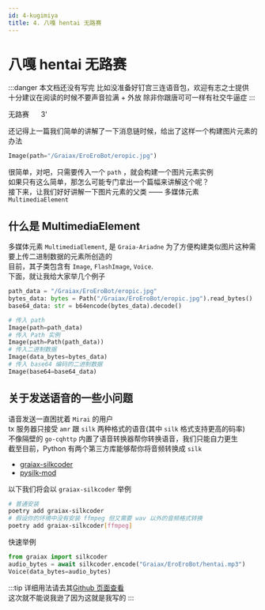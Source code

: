 ```yaml
---
id: 4-kugimiya
title: 4. 八嘎 hentai 无路赛
---
```


# 八嘎 hentai 无路赛

:::danger
本文档还没有写完  <Curtain type="danger">比如没准备好钉宫三连语音包，欢迎<RubyCurtain up="hentai xiong di" type="danger">有志之士</RubyCurtain>提供</Curtain>  
十分建议在阅读的时候不要声音拉满 + 外放 <Curtain type="danger">除非你跟唐可可一样有社交牛逼症</Curtain>
::: 

<ChatPanel title="GraiaX-Community">
  <ChatMessage name="GraiaX" onright>无路赛</ChatMessage>
  <ChatMessage name="EroEroBot" :avatar="$withBase('/avatar/ero.webp')">
    <SimpleAudio audio="/images/4_夏娜_无路赛_钉宫理惠.mp3"></SimpleAudio> <span style="margin-right:20px;"></span>3'
  </ChatMessage>
</ChatPanel>

还记得上一篇我们简单的讲解了一下消息链时候，给出了这样一个构建图片元素的办法
```python
Image(path="/Graiax/EroEroBot/eropic.jpg")
```
很简单，对吧，只需要传入一个 `path` ，就会构建一个图片元素实例  
如果只有这么简单，那怎么可能专门拿出一个篇幅来讲解这个呢？  
接下来，让我们好好讲解一下图片元素的父类 —— 多媒体元素 `MultimediaElement`


## 什么是 MultimediaElement
多媒体元素 `MultimediaElement`, 是 `Graia-Ariadne` 为了方便构建类似图片这种需要上传二进制数据的元素所创造的  
目前，其子类包含有 `Image`, `FlashImage`, `Voice`.  
下面，就让<RubyCurtain up="举例狂魔">我</RubyCurtain>给大家举几个例子  
```python
path_data = "/Graiax/EroEroBot/eropic.jpg"
bytes_data: bytes = Path("/Graiax/EroEroBot/eropic.jpg").read_bytes()
base64_data: str = b64encode(bytes_data).decode()

# 传入 path
Image(path=path_data)
# 传入 Path 实例
Image(path=Path(path_data))
# 传入二进制数据
Image(data_bytes=bytes_data)
# 传入 base64 编码的二进制数据
Image(base64=base64_data)
```


## 关于发送语音的一些小问题
语音发送一直困扰着 `Mirai` 的用户  
tx 服务器只接受 `amr` 跟 `silk` 两种格式的语音(其中 `silk` 格式支持更高的码率)  
不像隔壁的 `go-cqhttp` 内置了语音转换器帮你转换语音，我们只能自力更生  
截至目前，Python 有两个第三方库能够帮你将音频转换成 `silk`

- [graiax-silkcoder](https://pypi.org/project/graiax-silkcoder/)
- [pysilk-mod](https://pypi.org/project/pysilk-mod/)

以下我们将会以 `graiax-silkcoder` 举例  
```bash
# 普通安装
poetry add graiax-silkcoder
# 假设你的环境中没有安装 ffmpeg 但又需要 wav 以外的音频格式转换
poetry add graiax-silkcoder[ffmpeg]
```

快速举例
```python
from graiax import silkcoder
audio_bytes = await silkcoder.encode("Graiax/EroEroBot/hentai.mp3")
Voice(data_bytes=audio_bytes)
```
:::tip
详细用法请去其[Github 页面查看](https://pypi.org/project/graiax-silkcoder/)  
这次就不能说我逊了因为<RubyCurtain up="我写的 $h!t Mountain" type="tip">这就是我写的</RubyCurtain>
:::
